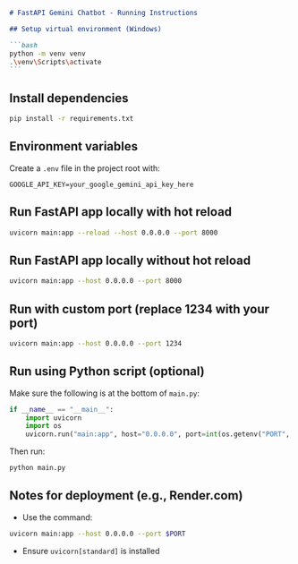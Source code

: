 ````markdown
# FastAPI Gemini Chatbot - Running Instructions

## Setup virtual environment (Windows)

```bash
python -m venv venv
.\venv\Scripts\activate
```
````

## Install dependencies

```bash
pip install -r requirements.txt
```

## Environment variables

Create a `.env` file in the project root with:

```
GOOGLE_API_KEY=your_google_gemini_api_key_here
```

## Run FastAPI app locally with hot reload

```bash
uvicorn main:app --reload --host 0.0.0.0 --port 8000
```

## Run FastAPI app locally without hot reload

```bash
uvicorn main:app --host 0.0.0.0 --port 8000
```

## Run with custom port (replace 1234 with your port)

```bash
uvicorn main:app --host 0.0.0.0 --port 1234
```

## Run using Python script (optional)

Make sure the following is at the bottom of `main.py`:

```python
if __name__ == "__main__":
    import uvicorn
    import os
    uvicorn.run("main:app", host="0.0.0.0", port=int(os.getenv("PORT", 8000)), reload=True)
```

Then run:

```bash
python main.py
```

## Notes for deployment (e.g., Render.com)

- Use the command:

```bash
uvicorn main:app --host 0.0.0.0 --port $PORT
```

- Ensure `uvicorn[standard]` is installed